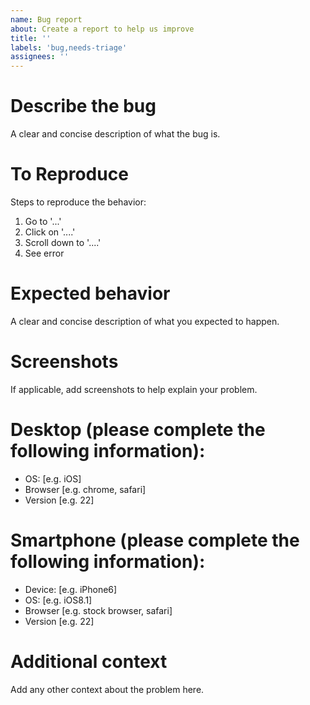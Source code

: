 ```yaml
---
name: Bug report
about: Create a report to help us improve
title: ''
labels: 'bug,needs-triage'
assignees: ''
---
```


# Describe the bug

A clear and concise description of what the bug is.

# To Reproduce

Steps to reproduce the behavior:

1. Go to '...'
2. Click on '....'
3. Scroll down to '....'
4. See error

# Expected behavior

A clear and concise description of what you expected to happen.

# Screenshots

If applicable, add screenshots to help explain your problem.

# Desktop (please complete the following information):

- OS: [e.g. iOS]
- Browser [e.g. chrome, safari]
- Version [e.g. 22]

# Smartphone (please complete the following information):

- Device: [e.g. iPhone6]
- OS: [e.g. iOS8.1]
- Browser [e.g. stock browser, safari]
- Version [e.g. 22]

# Additional context

Add any other context about the problem here.
